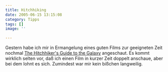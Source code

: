 ```yaml
---
title: Hitchhiking
date: 2005-06-15 13:15:08
category: Tipps
tags: []
image: ''

---
```


Gestern habe ich mir in Ermangelung eines guten Films zur geeigneten Zeit nochmal [The Hitchhiker's Guide to the Galaxy](http://www.imdb.com/title/tt0371724/) angeschaut. Es kommt wirklich selten vor, daß ich einen Film in kurzer Zeit doppelt anschaue, aber bei dem lohnt es sich. Zumindest war mir kein bißchen langweilig.
